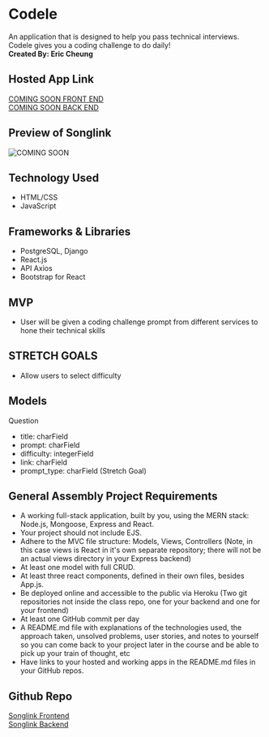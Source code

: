 # Codele

An application that is designed to help you pass technical interviews. Codele gives you a coding challenge to do daily!\
**Created By: Eric Cheung**

## Hosted App Link

[COMING SOON FRONT END]()\
[COMING SOON BACK END]()

## Preview of Songlink

![COMING SOON]()

## Technology Used

- HTML/CSS
- JavaScript

## Frameworks & Libraries

- PostgreSQL, Django
- React.js
- API Axios
- Bootstrap for React

## MVP

- User will be given a coding challenge prompt from different services to hone their technical skills

## STRETCH GOALS
- Allow users to select difficulty

## Models

Question

- title: charField
- prompt: charField
- difficulty: integerField
- link: charField
- prompt_type: charField (Stretch Goal)

## General Assembly Project Requirements

- A working full-stack application, built by you, using the MERN stack: Node.js, Mongoose, Express and React.
- Your project should not include EJS.
- Adhere to the MVC file structure: Models, Views, Controllers (Note, in this case views is React in it's own separate repository; there will not be an actual views directory in your Express backend)
- At least one model with full CRUD.
- At least three react components, defined in their own files, besides App.js.
- Be deployed online and accessible to the public via Heroku (Two git repositories not inside the class repo, one for your backend and one for your frontend)
- At least one GitHub commit per day
- A README.md file with explanations of the technologies used, the approach taken, unsolved problems, user stories, and notes to yourself so you can come back to your project later in the course and be able to pick up your train of thought, etc
- Have links to your hosted and working apps in the README.md files in your GitHub repos.

## Github Repo

[Songlink Frontend]()\
[Songlink Backend]()
